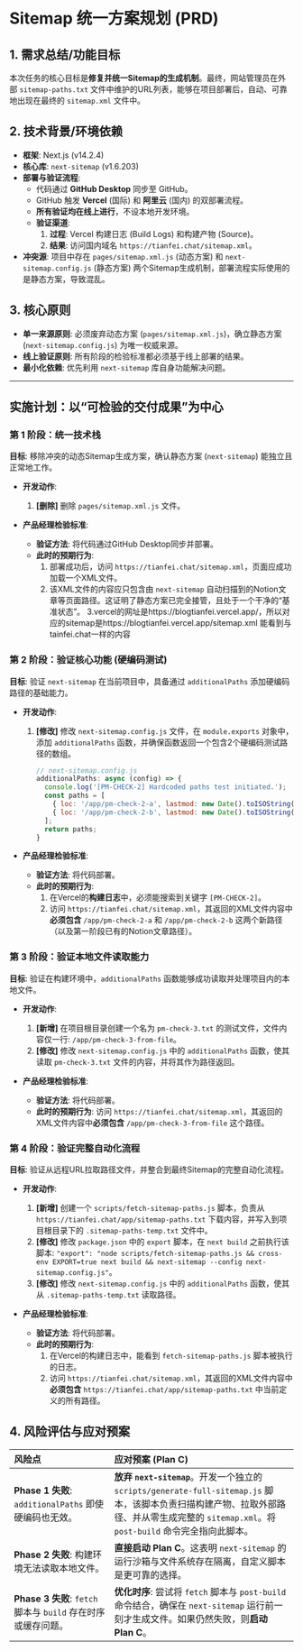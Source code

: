 # Sitemap 统一方案规划 (PRD)

## 1. 需求总结/功能目标

本次任务的核心目标是**修复并统一Sitemap的生成机制**。最终，网站管理员在外部 `sitemap-paths.txt` 文件中维护的URL列表，能够在项目部署后，自动、可靠地出现在最终的 `sitemap.xml` 文件中。

## 2. 技术背景/环境依赖

*   **框架**: Next.js (v14.2.4)
*   **核心库**: `next-sitemap` (v1.6.203)
*   **部署与验证流程**:
    *   代码通过 **GitHub Desktop** 同步至 GitHub。
    *   GitHub 触发 **Vercel** (国际) 和 **阿里云** (国内) 的双部署流程。
    *   **所有验证均在线上进行**，不设本地开发环境。
    *   **验证渠道**:
        1.  **过程**: Vercel 构建日志 (Build Logs) 和构建产物 (Source)。
        2.  **结果**: 访问国内域名 `https://tianfei.chat/sitemap.xml`。
*   **冲突源**: 项目中存在 `pages/sitemap.xml.js` (动态方案) 和 `next-sitemap.config.js` (静态方案) 两个Sitemap生成机制，部署流程实际使用的是静态方案，导致混乱。

## 3. 核心原则

*   **单一来源原则**: 必须废弃动态方案 (`pages/sitemap.xml.js`)，确立静态方案 (`next-sitemap.config.js`) 为唯一权威来源。
*   **线上验证原则**: 所有阶段的检验标准都必须基于线上部署的结果。
*   **最小化依赖**: 优先利用 `next-sitemap` 库自身功能解决问题。

---

## 实施计划：以“可检验的交付成果”为中心

### 第 1 阶段：统一技术栈

**目标**: 移除冲突的动态Sitemap生成方案，确认静态方案 (`next-sitemap`) 能独立且正常地工作。

*   **开发动作**:
    1.  **[删除]** 删除 `pages/sitemap.xml.js` 文件。

*   **产品经理检验标准**:
    *   **验证方法**: 将代码通过GitHub Desktop同步并部署。
    *   **此时的预期行为**:
        1.  部署成功后，访问 `https://tianfei.chat/sitemap.xml`，页面应成功加载一个XML文件。
        2.  该XML文件的内容应只包含由 `next-sitemap` 自动扫描到的Notion文章等页面路径。这证明了静态方案已完全接管，且处于一个干净的“基准状态”。
        3.vercel的网址是https://blogtianfei.vercel.app/，所以对应的sitemap是https://blogtianfei.vercel.app/sitemap.xml 能看到与tainfei.chat一样的内容

### 第 2 阶段：验证核心功能 (硬编码测试)

**目标**: 验证 `next-sitemap` 在当前项目中，具备通过 `additionalPaths` 添加硬编码路径的基础能力。

*   **开发动作**:
    1.  **[修改]** 修改 `next-sitemap.config.js` 文件，在 `module.exports` 对象中，添加 `additionalPaths` 函数，并确保函数返回一个包含2个硬编码测试路径的数组。
        ```javascript
        // next-sitemap.config.js
        additionalPaths: async (config) => {
          console.log('[PM-CHECK-2] Hardcoded paths test initiated.');
          const paths = [
            { loc: '/app/pm-check-2-a', lastmod: new Date().toISOString() },
            { loc: '/app/pm-check-2-b', lastmod: new Date().toISOString() }
          ];
          return paths;
        }
        ```

*   **产品经理检验标准**:
    *   **验证方法**: 将代码部署。
    *   **此时的预期行为**:
        1.  在Vercel的**构建日志**中，必须能搜索到关键字 `[PM-CHECK-2]`。
        2.  访问 `https://tianfei.chat/sitemap.xml`，其返回的XML文件内容中**必须包含** `/app/pm-check-2-a` 和 `/app/pm-check-2-b` 这两个新路径（以及第一阶段已有的Notion文章路径）。

### 第 3 阶段：验证本地文件读取能力

**目标**: 验证在构建环境中，`additionalPaths` 函数能够成功读取并处理项目内的本地文件。

*   **开发动作**:
    1.  **[新增]** 在项目根目录创建一个名为 `pm-check-3.txt` 的测试文件，文件内容仅一行: `/app/pm-check-3-from-file`。
    2.  **[修改]** 修改 `next-sitemap.config.js` 中的 `additionalPaths` 函数，使其读取 `pm-check-3.txt` 文件的内容，并将其作为路径返回。

*   **产品经理检验标准**:
    *   **验证方法**: 将代码部署。
    *   **此时的预期行为**: 访问 `https://tianfei.chat/sitemap.xml`，其返回的XML文件内容中**必须包含** `/app/pm-check-3-from-file` 这个路径。

### 第 4 阶段：验证完整自动化流程

**目标**: 验证从远程URL拉取路径文件，并整合到最终Sitemap的完整自动化流程。

*   **开发动作**:
    1.  **[新增]** 创建一个 `scripts/fetch-sitemap-paths.js` 脚本，负责从 `https://tianfei.chat/app/sitemap-paths.txt` 下载内容，并写入到项目根目录下的 `.sitemap-paths-temp.txt` 文件中。
    2.  **[修改]** 修改 `package.json` 中的 `export` 脚本，在 `next build` 之前执行该脚本: `"export": "node scripts/fetch-sitemap-paths.js && cross-env EXPORT=true next build && next-sitemap --config next-sitemap.config.js"`。
    3.  **[修改]** 修改 `next-sitemap.config.js` 中的 `additionalPaths` 函数，使其从 `.sitemap-paths-temp.txt` 读取路径。

*   **产品经理检验标准**:
    *   **验证方法**: 将代码部署。
    *   **此时的预期行为**:
        1.  在Vercel的构建日志中，能看到 `fetch-sitemap-paths.js` 脚本被执行的日志。
        2.  访问 `https://tianfei.chat/sitemap.xml`，其返回的XML文件内容中**必须包含** `https://tianfei.chat/app/sitemap-paths.txt` 中当前定义的所有路径。

## 4. 风险评估与应对预案

| 风险点 | 应对预案 (Plan C) |
| :--- | :--- |
| **Phase 1 失败**: `additionalPaths` 即使硬编码也无效。 | **放弃 `next-sitemap`**。开发一个独立的 `scripts/generate-full-sitemap.js` 脚本，该脚本负责扫描构建产物、拉取外部路径、并从零生成完整的 `sitemap.xml`。将 `post-build` 命令完全指向此脚本。 |
| **Phase 2 失败**: 构建环境无法读取本地文件。 | **直接启动 Plan C**。这表明 `next-sitemap` 的运行沙箱与文件系统存在隔离，自定义脚本是更可靠的选择。 |
| **Phase 3 失败**: `fetch` 脚本与 `build` 存在时序或缓存问题。 | **优化时序**: 尝试将 `fetch` 脚本与 `post-build` 命令结合，确保在 `next-sitemap` 运行前一刻才生成文件。如果仍然失败，则**启动 Plan C**。 |
